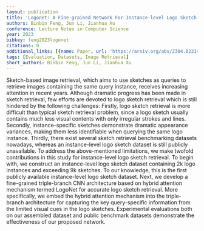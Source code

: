 ```yaml
---
layout: publication
title: 'Logonet: A Fine-grained Network For Instance-level Logo Sketch Retrieval'
authors: Binbin Feng, Jun Li, Jianhua Xu
conference: Lecture Notes in Computer Science
year: 2023
bibkey: feng2023logonet
citations: 0
additional_links: [{name: Paper, url: 'https://arxiv.org/abs/2304.02214'}]
tags: [Evaluation, Datasets, Image Retrieval]
short_authors: Binbin Feng, Jun Li, Jianhua Xu
---
```

Sketch-based image retrieval, which aims to use sketches as queries to
retrieve images containing the same query instance, receives increasing
attention in recent years. Although dramatic progress has been made in sketch
retrieval, few efforts are devoted to logo sketch retrieval which is still
hindered by the following challenges: Firstly, logo sketch retrieval is more
difficult than typical sketch retrieval problem, since a logo sketch usually
contains much less visual contents with only irregular strokes and lines.
Secondly, instance-specific sketches demonstrate dramatic appearance variances,
making them less identifiable when querying the same logo instance. Thirdly,
there exist several sketch retrieval benchmarking datasets nowadays, whereas an
instance-level logo sketch dataset is still publicly unavailable. To address
the above-mentioned limitations, we make twofold contributions in this study
for instance-level logo sketch retrieval. To begin with, we construct an
instance-level logo sketch dataset containing 2k logo instances and exceeding
9k sketches. To our knowledge, this is the first publicly available
instance-level logo sketch dataset. Next, we develop a fine-grained
triple-branch CNN architecture based on hybrid attention mechanism termed
LogoNet for accurate logo sketch retrieval. More specifically, we embed the
hybrid attention mechanism into the triple-branch architecture for capturing
the key query-specific information from the limited visual cues in the logo
sketches. Experimental evaluations both on our assembled dataset and public
benchmark datasets demonstrate the effectiveness of our proposed network.